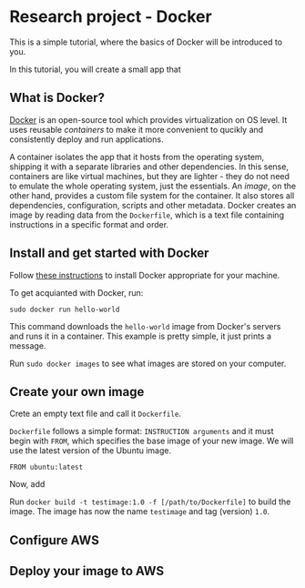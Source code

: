 # Research project - Docker

This is a simple tutorial, where the basics of Docker will be introduced to you. 

In this tutorial, you will create a small app that 

## What is Docker?
[Docker](https://www.docker.com/) is an open-source tool which provides virtualization on OS level. It uses reusable *containers* to make it more convenient to qucikly and consistently deploy and run applications.

A container isolates the app that it hosts from the operating system, shipping it with a separate libraries and other dependencies. In this sense, containers are like virtual machines, but they are lighter - they do not need to emulate the whole operating system, just the essentials. An *image*, on the other hand, provides a custom file system for the container. It also stores all dependencies, configuration, scripts and other metadata. Docker creates an image by reading data from the `Dockerfile`, which is a text file containing instructions in a specific format and order.


## Install and get started with Docker

Follow [these instructions](https://docs.docker.com/engine/install/) to install Docker appropriate for your machine.

To get acquianted with Docker, run:

```
sudo docker run hello-world
```
This command downloads the `hello-world` image from Docker's servers and runs it in a container. This example is pretty simple, it just prints a message.

Run `sudo docker images` to see what images are stored on your computer. 


## Create your own image

Crete an empty text file and call it `Dockerfile`.

`Dockerfile` follows a simple format: `INSTRUCTION arguments` and it must begin with `FROM`, which specifies the base image of your new image. We will use the latest version of the Ubuntu image.

```
FROM ubuntu:latest
```

Now, add 

Run `docker build -t testimage:1.0 -f [/path/to/Dockerfile]` to build the image. The image has now the name `testimage` and tag (version) `1.0`.

## Configure AWS

## Deploy your image to AWS
